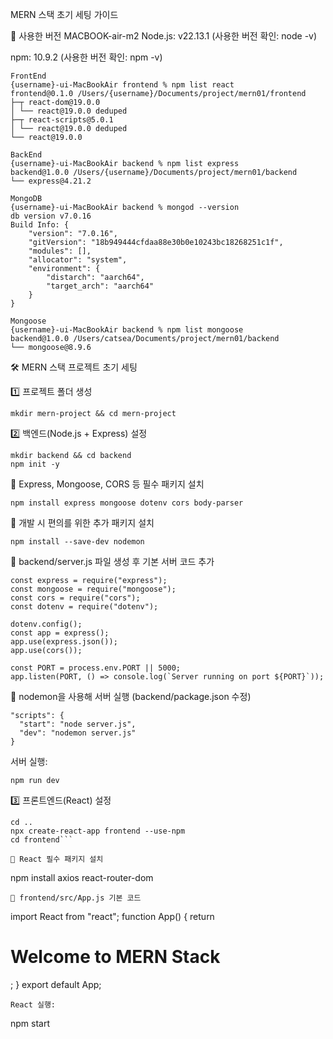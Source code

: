 MERN 스택 초기 세팅 가이드

📌 사용한 버전
MACBOOK-air-m2
Node.js: v22.13.1  (사용한 버전 확인: node -v)

npm: 10.9.2  (사용한 버전 확인: npm -v)
```
FrontEnd
{username}-ui-MacBookAir frontend % npm list react
frontend@0.1.0 /Users/{username}/Documents/project/mern01/frontend
├─┬ react-dom@19.0.0
│ └── react@19.0.0 deduped
├─┬ react-scripts@5.0.1
│ └── react@19.0.0 deduped
└── react@19.0.0
```

```
BackEnd
{username}-ui-MacBookAir backend % npm list express
backend@1.0.0 /Users/{username}/Documents/project/mern01/backend
└── express@4.21.2
```

```
MongoDB
{username}-ui-MacBookAir backend % mongod --version
db version v7.0.16
Build Info: {
    "version": "7.0.16",
    "gitVersion": "18b949444cfdaa88e30b0e10243bc18268251c1f",
    "modules": [],
    "allocator": "system",
    "environment": {
        "distarch": "aarch64",
        "target_arch": "aarch64"
    }
}
```

```
Mongoose
{username}-ui-MacBookAir backend % npm list mongoose   
backend@1.0.0 /Users/catsea/Documents/project/mern01/backend
└── mongoose@8.9.6
```

🛠 MERN 스택 프로젝트 초기 세팅

1️⃣ 프로젝트 폴더 생성
```
mkdir mern-project && cd mern-project
```
2️⃣ 백엔드(Node.js + Express) 설정
```
mkdir backend && cd backend
npm init -y
```
📌 Express, Mongoose, CORS 등 필수 패키지 설치
```
npm install express mongoose dotenv cors body-parser
```
📌 개발 시 편의를 위한 추가 패키지 설치
```
npm install --save-dev nodemon
```
📌 backend/server.js 파일 생성 후 기본 서버 코드 추가
```
const express = require("express");
const mongoose = require("mongoose");
const cors = require("cors");
const dotenv = require("dotenv");

dotenv.config();
const app = express();
app.use(express.json());
app.use(cors());

const PORT = process.env.PORT || 5000;
app.listen(PORT, () => console.log(`Server running on port ${PORT}`));
```

📌 nodemon을 사용해 서버 실행 (backend/package.json 수정)
```
"scripts": {
  "start": "node server.js",
  "dev": "nodemon server.js"
}
```

서버 실행:
```
npm run dev
```
3️⃣ 프론트엔드(React) 설정
```
cd ..
npx create-react-app frontend --use-npm
cd frontend```

📌 React 필수 패키지 설치
```
npm install axios react-router-dom
```
📌 frontend/src/App.js 기본 코드
```
import React from "react";
function App() {
  return <h1>Welcome to MERN Stack</h1>;
}
export default App;
```
React 실행:
```
npm start
```
